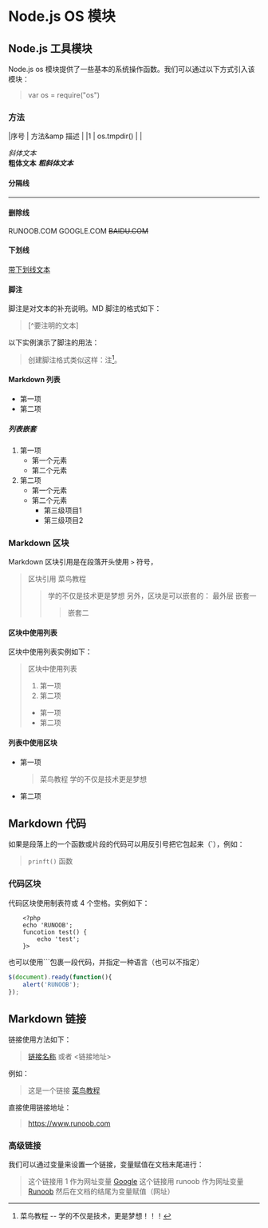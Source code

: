 # Node.js OS 模块 #

## Node.js 工具模块 ##

Node.js os 模块提供了一些基本的系统操作函数。我们可以通过以下方式引入该模块：
> var os = require("os")

### 方法 ###

|序号   | 方法&amp 描述          |
|1      | os.tmpdir()            |
|

*斜体文本*  
**粗体文本**
***粗斜体文本***

#### 分隔线 ####

***

#### 删除线 ####

RUNOOB.COM
GOOGLE.COM
~~BAIDU.COM~~

#### 下划线 ####

<u> 带下划线文本 </u>

#### 脚注 ####

脚注是对文本的补充说明。MD 脚注的格式如下：

>[^要注明的文本]

以下实例演示了脚注的用法：

>创建脚注格式类似这样：注[^RUNOOB]。
>[^RUNOOB]: 菜鸟教程 -- 学的不仅是技术，更是梦想！！！

#### Markdown 列表 ####

* 第一项
* 第二项

##### 列表嵌套 #####

1. 第一项
    * 第一个元素
    * 第二个元素
2. 第二项
    * 第一个元素
    * 第二个元素
        * 第三级项目1
        * 第三级项目2

### Markdown 区块 ###

Markdown 区块引用是在段落开头使用 `>` 符号，
> 区块引用
> 菜鸟教程
> > 学的不仅是技术更是梦想
另外，区块是可以嵌套的：
> 最外层
> > 嵌套一
> > > 嵌套二

#### 区块中使用列表 ####

区块中使用列表实例如下：

> 区块中使用列表
>
> 1. 第一项
> 2. 第二项
>
> * 第一项
> * 第二项

#### 列表中使用区块 ####

* 第一项
    > 菜鸟教程
    > 学的不仅是技术更是梦想
* 第二项

## Markdown 代码 ##

如果是段落上的一个函数或片段的代码可以用反引号把它包起来（`），例如：
>
> `prinft()` 函数
>
### 代码区块 ####

代码区块使用制表符或 4 个空格。实例如下：

        <?php
        echo 'RUNOOB';
        funcotion test() {
            echo 'test';
        }>

也可以使用```包裹一段代码，并指定一种语言（也可以不指定）

```javascript
$(document).ready(function(){
    alert('RUNOOB');
});
```

## Markdown 链接 ##

链接使用方法如下：

> [链接名称](链接地址)
> 或者
> <链接地址>

例如：

> 这是一个链接 [菜鸟教程](https://www.runoob.com)

直接使用链接地址：

> <https://www.runoob.com>

### 高级链接 ###

我们可以通过变量来设置一个链接，变量赋值在文档末尾进行：

> 这个链接用 1 作为网址变量 [Google]([^1])
> 这个链接用 runoob 作为网址变量 [Runoob]([^runoob])
> 然后在文档的结尾为变量赋值（网址）
> 
> [1]: http://www.google.com/
> [runoob]: http://www.runoob.com/

